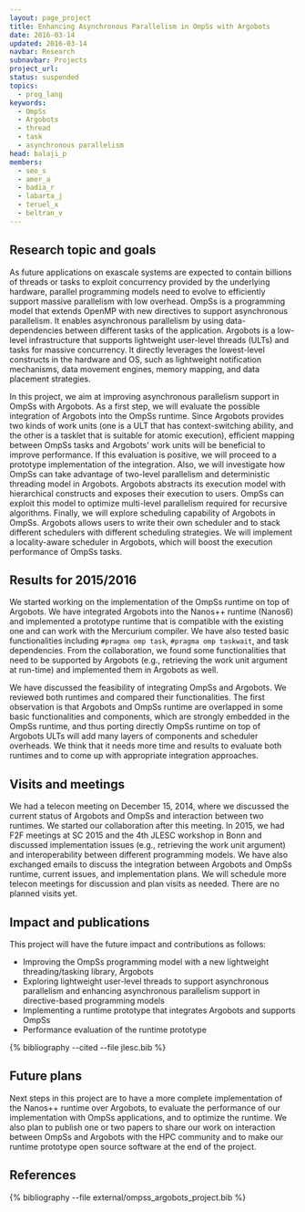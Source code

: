 ```yaml
---
layout: page_project
title: Enhancing Asynchronous Parallelism in OmpSs with Argobots
date: 2016-03-14
updated: 2016-03-14
navbar: Research
subnavbar: Projects
project_url:
status: suspended
topics:
  - prog_lang
keywords:
  - OmpSs
  - Argobots
  - thread
  - task
  - asynchronous parallelism
head: balaji_p
members:
  - seo_s
  - amer_a
  - badia_r
  - labarta_j
  - teruel_x
  - beltran_v
---
```


## Research topic and goals

As future applications on exascale systems are expected to contain billions of
threads or tasks to exploit concurrency provided by the underlying hardware,
parallel programming models need to evolve to efficiently support massive
parallelism with low overhead. OmpSs is a programming model that extends OpenMP
with new directives to support asynchronous parallelism. It enables
asynchronous parallelism by using data-dependencies between different tasks of
the application. Argobots is a low-level infrastructure that supports
lightweight user-level threads (ULTs) and tasks for massive concurrency.
It directly leverages the lowest-level constructs in the hardware and OS,
such as lightweight notification mechanisms, data movement engines, memory
mapping, and data placement strategies.

In this project, we aim at improving asynchronous parallelism support in OmpSs
with Argobots. As a first step, we will evaluate the possible integration of
Argobots into the OmpSs runtime. Since Argobots provides two kinds of work
units (one is a ULT that has context-switching ability, and the other is a
tasklet that is suitable for atomic execution), efficient mapping between OmpSs
tasks and Argobots' work units will be beneficial to improve performance.
If this evaluation is positive, we will proceed to a prototype implementation
of the integration. Also, we will investigate how OmpSs can take advantage of
two-level parallelism and deterministic threading model in Argobots. Argobots
abstracts its execution model with hierarchical constructs and exposes their
execution to users. OmpSs can exploit this model to optimize multi-level
parallelism required for recursive algorithms. Finally, we will explore
scheduling capability of Argobots in OmpSs. Argobots allows users to write
their own scheduler and to stack different schedulers with different scheduling
strategies. We will implement a locality-aware scheduler in Argobots, which
will boost the execution performance of OmpSs tasks.


## Results for 2015/2016

We started working on the implementation of the OmpSs runtime on top of
Argobots.  We have integrated Argobots into the Nanos++ runtime (Nanos6) and
implemented a prototype runtime that is compatible with the existing one and
can work with the Mercurium compiler.  We have also tested basic functionalities
including `#pragma omp task`, `#pragma omp taskwait`, and task dependencies.
From the collaboration, we found some functionalities that need to be supported
by Argobots (e.g., retrieving the work unit argument at run-time) and
implemented them in Argobots as well.

We have discussed the feasibility of integrating OmpSs and Argobots. We reviewed
both runtimes and compared their functionalities. The first observation is that
Argobots and OmpSs runtime are overlapped in some basic functionalities and
components, which are strongly embedded in the OmpSs runtime, and thus porting
directly OmpSs runtime on top of Argobots ULTs will add many layers of
components and scheduler overheads. We think that it needs more time and results
to evaluate both runtimes and to come up with appropriate integration
approaches.


## Visits and meetings

We had a telecon meeting on December 15, 2014, where we discussed the current
status of Argobots and OmpSs and interaction between two runtimes. We started
our collaboration after this meeting.  In 2015, we had F2F meetings at SC 2015
and the 4th JLESC workshop in Bonn and discussed implementation issues (e.g.,
retrieving the work unit argument) and interoperability between different
programming models.  We have also exchanged emails to discuss the integration
between Argobots and OmpSs runtime, current issues, and implementation plans.
We will schedule more telecon meetings for discussion and plan visits as needed.
There are no planned visits yet.


## Impact and publications

This project will have the future impact and contributions as follows:

* Improving the OmpSs programming model with a new lightweight threading/tasking library, Argobots
* Exploring lightweight user-level threads to support asynchronous parallelism and enhancing asynchronous parallelism support in directive-based programming models
* Implementing a runtime prototype that integrates Argobots and supports OmpSs
* Performance evaluation of the runtime prototype



{% bibliography --cited --file jlesc.bib %}


## Future plans

Next steps in this project are to have a more complete implementation of
the Nanos++ runtime over Argobots, to evaluate the performance of our
implementation with OmpSs applications, and to optimize the runtime.
We also plan to publish one or two papers to share our work on interaction
between OmpSs and Argobots with the HPC community and to make our runtime
prototype open source software at the end of the project.


## References

{% bibliography --file external/ompss_argobots_project.bib %}
